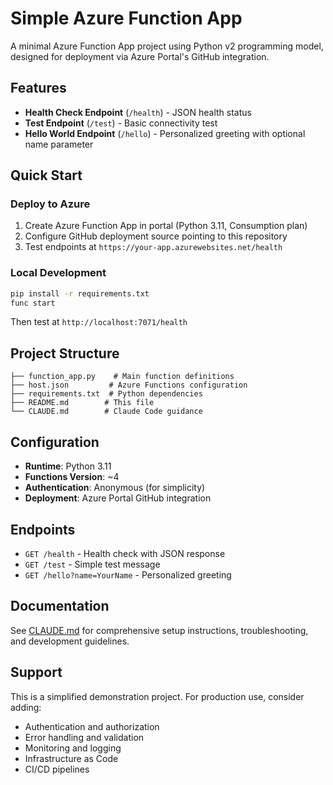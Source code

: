 # Simple Azure Function App

A minimal Azure Function App project using Python v2 programming model, designed for deployment via Azure Portal's GitHub integration.

## Features

- **Health Check Endpoint** (`/health`) - JSON health status
- **Test Endpoint** (`/test`) - Basic connectivity test  
- **Hello World Endpoint** (`/hello`) - Personalized greeting with optional name parameter

## Quick Start

### Deploy to Azure
1. Create Azure Function App in portal (Python 3.11, Consumption plan)
2. Configure GitHub deployment source pointing to this repository
3. Test endpoints at `https://your-app.azurewebsites.net/health`

### Local Development
```bash
pip install -r requirements.txt
func start
```

Then test at `http://localhost:7071/health`

## Project Structure

```
├── function_app.py    # Main function definitions
├── host.json         # Azure Functions configuration
├── requirements.txt  # Python dependencies
├── README.md        # This file
└── CLAUDE.md        # Claude Code guidance
```

## Configuration

- **Runtime**: Python 3.11
- **Functions Version**: ~4
- **Authentication**: Anonymous (for simplicity)
- **Deployment**: Azure Portal GitHub integration

## Endpoints

- `GET /health` - Health check with JSON response
- `GET /test` - Simple test message
- `GET /hello?name=YourName` - Personalized greeting

## Documentation

See [CLAUDE.md](CLAUDE.md) for comprehensive setup instructions, troubleshooting, and development guidelines.

## Support

This is a simplified demonstration project. For production use, consider adding:
- Authentication and authorization
- Error handling and validation
- Monitoring and logging
- Infrastructure as Code
- CI/CD pipelines